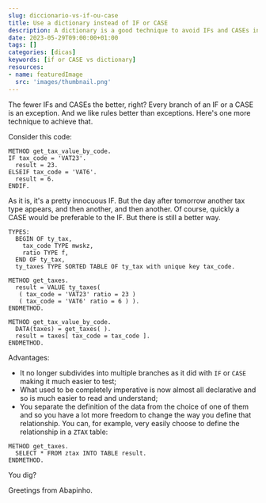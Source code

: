 ```yaml
---
slug: diccionario-vs-if-ou-case
title: Use a dictionary instead of IF or CASE
description: A dictionary is a good technique to avoid IFs and CASEs in certain scenarios
date: 2023-05-29T09:00:00+01:00
tags: []
categories: [dicas]
keywords: [if or CASE vs dictionary]
resources:
- name: featuredImage
  src: 'images/thumbnail.png'
---
```


The fewer IFs and CASEs the better, right? Every branch of an IF or a CASE is an exception. And we like rules better than exceptions. Here's one more technique to achieve that.

<!--more-->

Consider this code:

```abap
METHOD get_tax_value_by_code.
IF tax_code = 'VAT23'.
  result = 23.
ELSEIF tax_code = 'VAT6'.
  result = 6.
ENDIF.
```

As it is, it's a pretty innocuous IF. But the day after tomorrow another tax type appears, and then another, and then another. Of course, quickly a CASE would be preferable to the IF. But there is still a better way.

```abap
TYPES:
  BEGIN OF ty_tax,
    tax_code TYPE mwskz,
    ratio TYPE f,
  END OF ty_tax,
  ty_taxes TYPE SORTED TABLE OF ty_tax with unique key tax_code.

METHOD get_taxes.
  result = VALUE ty_taxes(
   ( tax_code = 'VAT23' ratio = 23 )
   ( tax_code = 'VAT6' ratio = 6 ) ).
ENDMETHOD.

METHOD get_tax_value_by_code.
  DATA(taxes) = get_taxes( ).
  result = taxes[ tax_code = tax_code ].
ENDMETHOD.
```

Advantages:

- It no longer subdivides into multiple branches as it did with `IF` or `CASE` making it much easier to test;
- What used to be completely imperative is now almost all declarative and so is much easier to read and understand;
- You separate the definition of the data from the choice of one of them and so you have a lot more freedom to change the way you define that relationship. You can, for example, very easily choose to define the relationship in a `ZTAX` table:

```abap
METHOD get_taxes.
  SELECT * FROM ztax INTO TABLE result.
ENDMETHOD.
```

You dig?

Greetings from Abapinho.
